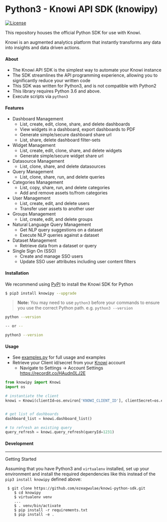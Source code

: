 
# Python3 - Knowi API SDK (knowipy)
[![License](https://img.shields.io/badge/license-MIT-blue.svg?style=flat)](http://www.opensource.org/licenses/MIT)

This repository houses the official Python SDK for use with Knowi. 

Knowi is an augmented analytics platform that instantly transforms any data into insights and data driven actions.


#### About

* The Knowi API SDK is the simplest way to automate your Knowi instance
* The SDK streamlines the API programming experience, allowing you to significantly reduce your written code
* This SDK was written for Python3, and is not compatible with Python2
* This library requires Python 3.6 and above.
* Execute scripts via `python3`

#### Features

* Dashboard Management
    * List, create, edit, clone, share, and delete dashboards
    * View widgets in a dashboard, export dashboards to PDF
    * Generate simple/secure dashboard share url
    * List, share, delete dashboard filter-sets
* Widget Management
    * List, create, edit, clone, share, and delete widgets
    * Generate simple/secure widget share url
* Datasource Management
    * List, clone, share, and delete datasources
* Query Management
    * List, clone, share, run, and delete queries
* Categories Management
    * List, copy, share, run, and delete categories
    * Add and remove assets to/from categories
* User Management
    * List, create, edit, and delete users
    * Transfer user assets to another user 
* Groups Management
    * List, create, edit, and delete groups 
* Natural Language Query Management
    * Get NLP query suggestions on a dataset
    * Execute NLP queries against a dataset
* Dataset Management
    * Retrieve data from a dataset or query
* Single Sign On (SSO)
    * Create and manage SSO users
    * Update SSO user attributes including user content filters  

#### Installation
We recommend using [PyPI](https://pypi.python.org/pypi) to install the Knowi SDK for Python
```bash
$ pip3 install knowipy --upgrade
```
> **Note:** You may need to use `python3` before your commands to ensure you use the correct Python path. e.g. `python3 --version`

```bash
python --version

-- or --

python3 --version
```




#### Usage
* See [examples.py](examples) for full usage and examples
* Retrieve your Client id/secret from your [Knowi](https://www.knowi.com) account
    - Navigate to Settings -> Account Settings https://recordit.co/HAudn0LJ2E 

```python
from knowipy import Knowi
import os

# instantiate the client
knowi = Knowi(clientId=os.environ['KNOWI_CLIENT_ID'], clientSecret=os.environ['KNOWI_CLIENT_SECRET'])


# get list of dashboards
dashboard_list = knowi.dashboard_list()

# to refresh an existing query
query_refresh = knowi.query_refresh(queryId=1231)


```


#### Development

----

Getting Started

Assuming that you have Python3 and ``virtualenv`` installed, set up your
environment and install the required dependencies like this instead of
the `pip3 install knowipy` defined above:

```shell script
 $ git clone https://github.com/ezeagwulae/knowi-python-sdk.git
    $ cd knowipy
    $ virtualenv venv
    ...
    $ . venv/bin/activate
    $ pip install -r requirements.txt
    $ pip install -e .
``` 

